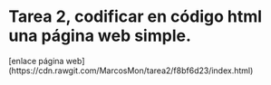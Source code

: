 <h1>Tarea 2, codificar en código html una página web simple.</h1>
[enlace página web](https://cdn.rawgit.com/MarcosMon/tarea2/f8bf6d23/index.html)
